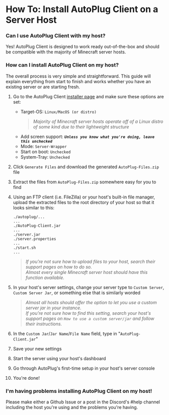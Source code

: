 # How To: Install AutoPlug Client on a Server Host

### **Can I use AutoPlug Client with my host?**
Yes! AutoPlug Client is designed to work ready out-of-the-box and should be compatible with the majority of Minecraft server hosts.

### **How can I install AutoPlug Client on my host?**
The overall process is very simple and straightforward.
This guide will explain everything from start to finish and works whether you have an existing server or are starting fresh.

1. Go to the AutoPlug Client [installer page](https://autoplug.one/installer) and make sure these options are set:
    * Target-OS: `Linux/MacOS (or distro)`
        > *Majority of Minecraft server hosts operate off of a Linux distro of some kind due to their lightweight structure*
    * Add screen support: ***`Unless you know what you're doing, leave this unchecked`***
    * Mode: `Server-Wrapper`
    * Start on boot: `Unchecked`
    * System-Tray: `Unchecked`
2. Click `Generate Files` and download the generated `AutoPlug-Files.zip` file
3. Extract the files from `AutoPlug-Files.zip` somewhere easy for you to find
4. Using an FTP client (i.e. FileZilla) or your host's built-in file manager, upload the extracted files to the root directory of your host so that it looks similar to this:
    ```text
    ./autoplug/...
    ...
    ./AutoPlug-Client.jar
    ...
    ./server.jar
    ./server.properties
    ...
    ./start.sh
    ...
    ```
    > *If you're not sure how to upload files to your host, search their support pages on how to do so.*  
    > *Almost every single Minecraft server host should have this function available.*

5. In your host's server settings, change your server type to `Custom Server`,  `Custom Server Jar`, or something else that is similarly worded
    > *Almost all hosts should offer the option to let you use a custom server jar in your instance.*  
    > *If you're not sure how to find this setting, search your host's support pages on `How to use a custom server/jar` and follow their instructions.*

6. In the `Custom Jar`/`Jar Name`/`File Name` field, type in "`AutoPlug-Client.jar`"

7. Save your new settings

8. Start the server using your host's dashboard

9. Go through AutoPlug's first-time setup in your host's server console

10. You're done!

### **I'm having problems installing AutoPlug Client on my host!**
Please make either a Github Issue or a post in the Discord's #help channel including the host you're using and the problems you're having.